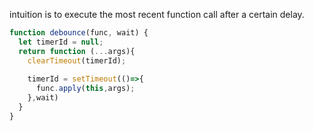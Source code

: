 intuition is to execute the most recent function call after a certain delay.

```javascript
function debounce(func, wait) {
  let timerId = null;
  return function (...args){
    clearTimeout(timerId);
    
    timerId = setTimeout(()=>{
      func.apply(this,args);
    },wait)
  }
}
```
